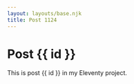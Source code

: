 ```yaml
---
layout: layouts/base.njk
title: Post 1124
---
```


# Post {{ id }}

This is post {{ id }} in my Eleventy project.
